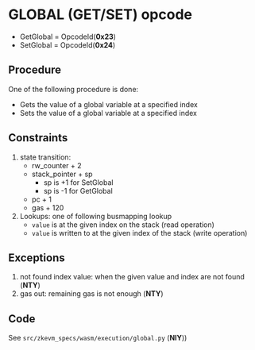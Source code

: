 # GLOBAL (GET/SET) opcode

- GetGlobal = OpcodeId(**0x23**)
- SetGlobal = OpcodeId(**0x24**)

## Procedure

One of the following procedure is done:
 - Gets the value of a global variable at a specified index
 - Sets the value of a global variable at a specified index


## Constraints

1. state transition:
   - rw_counter + 2
   - stack_pointer + sp 
     - sp is +1 for SetGlobal
     - sp is -1 for GetGlobal
   - pc + 1
   - gas + 120
2. Lookups: one of following busmapping lookup
   - `value` is at the given index on the stack (read operation)
   - `value` is written to at the given index of the stack (write operation)

## Exceptions

1. not found index value: when the given value and index are not found (**NTY**)
2. gas out: remaining gas is not enough (**NTY**)

## Code

See `src/zkevm_specs/wasm/execution/global.py` (**NIY**))

